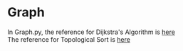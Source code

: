 # Graph

In Graph.py, the reference for Dijkstra's Algorithm is <a href="https://www.geeksforgeeks.org/dijkstras-shortest-path-algorithm-greedy-algo-7/">here</a>
<br>
The reference for Topological Sort is <a href="https://www.geeksforgeeks.org/python-program-for-topological-sorting/">here</a>
